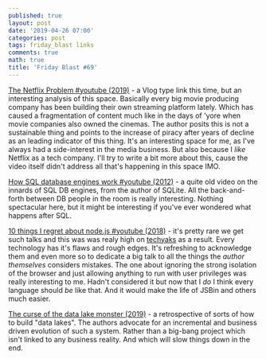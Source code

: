 ```yaml
---
published: true
layout: post
date: '2019-04-26 07:00'
categories: post
tags: friday_blast links
comments: true
math: true
title: 'Friday Blast #69'
---
```

[The Netflix Problem #youtube (2019)](https://www.youtube.com/watch?v=fDF-S68kx5o) - a Vlog type link this time, but an interesting analysis of this space. Basically every big movie producing company has been building their own streaming platform lately. Which has caused a fragmentation of content much like in the days of 'yore when movie companies also owned the cinemas. The author posits this is not a sustainable thing and points to the increase of piracy after years of decline as an leading indicator of this thing. It's an interesting space for me, as I've always had a side-interest in the media business. But also because I _like_ Netflix as a tech company. I'll try to write a bit more about this, cause the video itself didn't address all that's happening in this space IMO.

[How SQL database engines work #youtube (2012)](https://www.youtube.com/watch?v=Z_cX3bzkExE) - a quite old video on the innards of SQL DB engines, from the author of SQLite. All the back-and-forth between DB people in the room is really interesting. Nothing spectacular here, but it might be interesting if you've ever wondered what happens after SQL.

[10 things I regret about node.js #youtube (2018)](https://www.youtube.com/watch?v=M3BM9TB-8yA) - it's pretty rare we get such talks and this was was realy high on [techyaks](https://techyaks.com) as a result. Every technology has it's flaws and rough edges. It's refreshing to acknowledge them and even more so to dedicate a big talk to all the things the _author themselves_ considers mistakes. The one about ignoring the strong isolation of the browser and just allowing anything to run with user privileges was really interesting to me. Hadn't considered it but now that I _do_ I think every language should _be_ like that. And it would make the life of JSBin and others much easier.

[The curse of the data lake monster (2019)](https://www.thoughtworks.com/insights/blog/curse-data-lake-monster) - a retrospective of sorts of how to build "data lakes". The authors advocate for an incremental and business driven evolution of such a system. Rather than a big-bang project which isn't linked to any business reality. And which will slow things down in the end.
